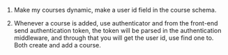 1. Make my courses dynamic, make a user id field in the course schema.

2. Whenever a course is added, use authenticator and from the front-end send authentication token, 
the token will be parsed in the authentication middleware, and through that you will get the user id, use find one to. Both create and add a course.
